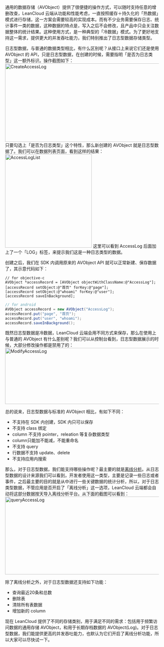 通用的数据存储（AVObject）提供了很便捷的操作方式，可以随时支持任意的增删改查，LeanCloud 云端从功能和性能考虑，一直按照缓存＋持久化的「热数据」模式进行存储，这一方案会需要较高的实现成本。而有不少业务需要保存日志、统计事件一类的数据，这种数据的特点是，写入之后不会修改，且产品中只会关注数据整体的统计结果。这种使用方式，是一种典型的「冷数据」模式。为了更好地支持这一需求，提供更大的并发吞吐能力，我们特别推出了日志型数据存储类型。

日志型数据，与普通的数据类型相比，有什么区别呢？从接口上来说它们还是使用 AVObject 的 API，只是日志型数据，在创建的时候，需要指明「是否为日志类型」这一额外标识。操作截图如下：
<a href="https://blog.leancloud.cn/wp-content/uploads/2015/11/CreateAccessLog.png" rel="attachment wp-att-3839"><img src="https://blog.leancloud.cn/wp-content/uploads/2015/11/CreateAccessLog.png" alt="CreateAccessLog" width="600" height="256" class="alignnone size-full wp-image-3839" /></a>
只要勾选上「是否为日志类型」这个特性，那么新创建的 AVObject 就是日志型数据了。我们可以在数据列表页面，看到这样的结果：
<a href="https://blog.leancloud.cn/wp-content/uploads/2015/11/AccessLogList.png" rel="attachment wp-att-3840"><img src="https://blog.leancloud.cn/wp-content/uploads/2015/11/AccessLogList.png" alt="AccessLogList" width="284" height="305" class="alignnone size-full wp-image-3840" /></a>
这里可以看到 AccessLog 后面加上了一个「LOG」标签，来提示我们这是一种日志类型的数据。

创建之后，我们在 SDK 内调用原来的 AVObject API 就可以正常新建、保存数据了，其示意代码如下：

```objc
// for objective-c
AVObject *accessRecord = [AVObject objectWithClassName:@"AccessLog"];
[accessRecord setObject:@"首页" forKey:@"page"];
[accessRecord setObject:@"whoami" forKey:@"user"];
[accessRecord saveInBackground];
```

```java
// for android
AVObject accessRecord = new AVObject("AccessLog");
accessRecord.put("page", "首页");
accessRecord.put("user", "whoami");
accessRecord.saveInBackground();
```

既然日志型数据是冷数据，LeanCloud 云端会用不同方式来保存，那么在使用上与普通的 AVObject 有什么差别呢？我们可以从控制台看到，日志型数据展示的时候，大部分修改操作都是禁用了的：
<a href="https://blog.leancloud.cn/wp-content/uploads/2015/11/ModifyAccessLog.png" rel="attachment wp-att-3841"><img src="https://blog.leancloud.cn/wp-content/uploads/2015/11/ModifyAccessLog-625x183.png" alt="ModifyAccessLog" width="625" height="183" class="alignnone size-medium wp-image-3841" /></a>

总的说来，日志型数据与标准的 AVObject 相比，有如下不同：
<ul>
<li>不支持在 SDK 内创建，SDK 内只可以保存</li>
<li>不支持 class 绑定</li>
<li>column 不支持 pointer，releation 等复杂数据类型</li>
<li>column只能加不能减，不能重命名</li>
<li>不支持 query</li>
<li>行数据不支持 update、delete</li>
<li>不支持应用内搜索</li>
</ul>

那么，对于日志型数据，我们能支持哪些操作呢？最主要的就是<a href="https://blog.leancloud.cn/2559/" target="_blank">离线分析</a>。从日志型数据的设计来源我们可以看到，开发者使用这一类型，主要是记录一些日志或者事件，之后最主要的目的就是从中进行一些关键数据的统计分析，所以，对于日志类型数据，不管应用是否开启了「离线分析」这一选项，LeanCloud 云端都会自动将这部分数据按天导入离线分析平台。从下面的截图可以看到：
<a href="https://blog.leancloud.cn/wp-content/uploads/2015/11/queryAccessLog.png" rel="attachment wp-att-3843"><img src="https://blog.leancloud.cn/wp-content/uploads/2015/11/queryAccessLog-625x254.png" alt="queryAccessLog" width="625" height="254" class="alignnone size-medium wp-image-3843" /></a>

除了离线分析之外，对于日志型数据还支持如下功能：
<ul>
<li>查询最近20条和总数</li>
<li>删除表</li>
<li>清除所有表数据</li>
<li>增加新的 column</li>
</ul>

现在 LeanCloud 提供了不同的存储类别，用于满足不同的需求：包括用于频繁访问数据的通用存储 AVObject，和用于长期存档数据的 AVObject(Log)。对于日志型数据，我们能提供更高的并发吞吐能力，也默认为它们开启了离线分析功能，所以大家可以尽快试一下。
